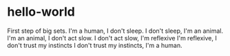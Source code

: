 # hello-world
First step of big sets.
I'm a human, I don't sleep.
I don't sleep, I'm an animal.
I'm an animal, I don't act slow.
I don't act slow, I'm reflexive
I'm reflexive, I don't trust my instincts
I don't trust my instincts, I'm a human.
